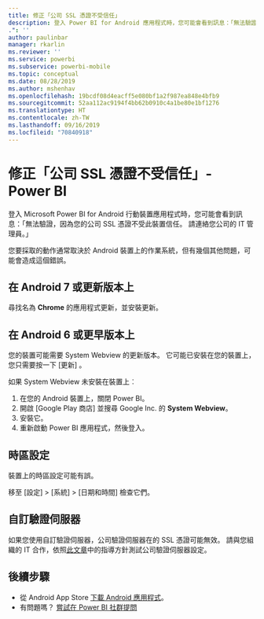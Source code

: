 ```yaml
---
title: 修正「公司 SSL 憑證不受信任」
description: 登入 Power BI for Android 應用程式時，您可能會看到訊息：「無法驗證，因為您的公司 SSL 憑證不受信任」
.": ''
author: paulinbar
manager: rkarlin
ms.reviewer: ''
ms.service: powerbi
ms.subservice: powerbi-mobile
ms.topic: conceptual
ms.date: 08/28/2019
ms.author: mshenhav
ms.openlocfilehash: 19bcdf08d4eacff5e080bf1a2f987ea848e4bfb9
ms.sourcegitcommit: 52aa112ac9194f4bb62b0910c4a1be80e1bf1276
ms.translationtype: HT
ms.contentlocale: zh-TW
ms.lasthandoff: 09/16/2019
ms.locfileid: "70840918"
---
```

# <a name="fixing-corporate-ssl-certificate-is-untrusted---power-bi"></a>修正「公司 SSL 憑證不受信任」- Power BI
登入 Microsoft Power BI for Android 行動裝置應用程式時，您可能會看到訊息：「無法驗證，因為您的公司 SSL 憑證不受此裝置信任。 請連絡您公司的 IT 管理員。」 

您要採取的動作通常取決於 Android 裝置上的作業系統，但有幾個其他問題，可能會造成這個錯誤。

## <a name="on-android-7-or-later"></a>在 Android 7 或更新版本上
尋找名為 **Chrome** 的應用程式更新，並安裝更新。

## <a name="on-android-6-and-earlier"></a>在 Android 6 或更早版本上
您的裝置可能需要 System Webview 的更新版本。 它可能已安裝在您的裝置上，您只需要按一下 [更新]  。

如果 System Webview 未安裝在裝置上︰

1. 在您的 Android 裝置上，關閉 Power BI。
2. 開啟 [Google Play 商店] 並搜尋 Google Inc. 的 **System Webview**。
3. 安裝它。
4. 重新啟動 Power BI 應用程式，然後登入。

## <a name="time-zone-settings"></a>時區設定
裝置上的時區設定可能有誤。 

移至 [設定]   > [系統]   > [日期和時間]  檢查它們。

## <a name="custom-authentication-server"></a>自訂驗證伺服器
如果您使用自訂驗證伺服器，公司驗證伺服器在的 SSL 憑證可能無效。 請與您組織的 IT 合作，依照[此文章](https://support.microsoft.com/en-us/help/3203929/using-adal-to-authenticate-from-android-devices-fails-if-additional-ce)中的指導方針測試公司驗證伺服器設定。

## <a name="next-steps"></a>後續步驟
* 從 Android App Store [下載 Android 應用程式](http://go.microsoft.com/fwlink/?LinkID=544867)。
* 有問題嗎？ [嘗試在 Power BI 社群提問](http://community.powerbi.com/) 

